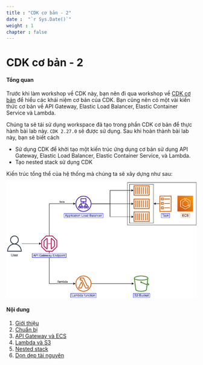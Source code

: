 ```yaml
---
title : "CDK cơ bản - 2"
date :  "`r Sys.Date()`" 
weight : 1 
chapter : false
---
```


# CDK cơ bản - 2

#### Tổng quan
Trước khi làm workshop về CDK này, bạn nên đi qua workshop về [CDK cơ bản](https://000038.awsstudygroup.com/) để hiểu các khái niệm cơ bản của CDK. Bạn cũng nên có một vài kiến thức cơ bản về API Gateway, Elastic Load Balancer, Elastic Container Service và Lambda.

Chúng ta sẽ tái sử dụng workspace đã tạo trong phần CDK cơ bản để thực hành bài lab này. `CDK 2.27.0` sẽ được sử dụng. Sau khi hoàn thành bài lab này, bạn sẽ biết cách

- Sử dụng CDK để khởi tạo một kiến trúc ứng dụng cơ bản sử dụng API Gateway, Elastic Load Balancer, Elastic Container Service, và Lambda.
- Tạo nested stack sử dụng CDK

Kiến trúc tổng thể của hệ thống mà chúng ta sẽ xây dựng như sau:


![alt text](image-3.png)

#### Nội dung
1. [Giới thiệu](1-introduce/)
2. [Chuẩn bị](2-prerequiste/)
3. [API Gateway và ECS](3-apigatewayandecs/)
4. [Lambda và S3](4-lambdaands3/)
5. [Nested stack](5-nestedstack/)
6. [Dọn dẹp tài nguyên](6-cleanup/)
